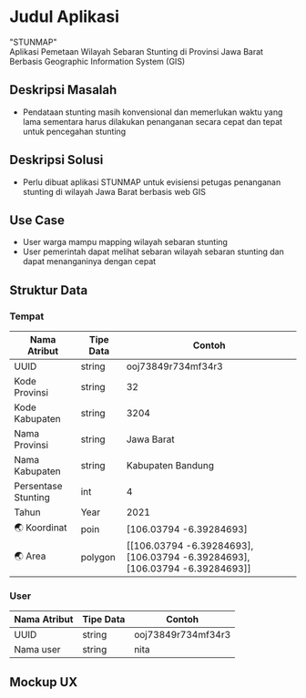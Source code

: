 # Judul Aplikasi
"STUNMAP"  
Aplikasi Pemetaan Wilayah Sebaran Stunting di Provinsi Jawa Barat Berbasis Geographic Information System (GIS)
## Deskripsi Masalah
- Pendataan stunting masih konvensional dan memerlukan waktu yang lama sementara harus dilakukan penanganan secara cepat dan tepat untuk pencegahan stunting
## Deskripsi Solusi
- Perlu dibuat aplikasi STUNMAP untuk evisiensi petugas penanganan stunting di wilayah Jawa Barat berbasis web GIS
## Use Case
- User warga mampu mapping wilayah sebaran stunting
- User pemerintah dapat melihat sebaran wilayah sebaran stunting dan dapat menanganinya dengan cepat
## Struktur Data

### Tempat
Nama Atribut | Tipe Data | Contoh
---|---|---
UUID | string | ooj73849r734mf34r3
Kode Provinsi |string | 32
Kode Kabupaten | string | 3204
Nama Provinsi |string | Jawa Barat
Nama Kabupaten | string | Kabupaten Bandung
Persentase Stunting| int | 4
Tahun | Year | 2021
🌏 Koordinat | poin | [106.03794 -6.39284693]
🌏 Area | polygon | [[106.03794 -6.39284693], [106.03794 -6.39284693], [106.03794 -6.39284693]]

### User
Nama Atribut | Tipe Data | Contoh
---|---|---
UUID | string | ooj73849r734mf34r3
Nama user | string | nita

## Mockup UX
